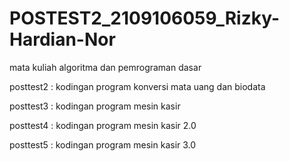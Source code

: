 # POSTEST2_2109106059_Rizky-Hardian-Nor
mata kuliah algoritma dan pemrograman dasar

posttest2 : kodingan program konversi mata uang dan biodata

posttest3 : kodingan program mesin kasir

posttest4 : kodingan program mesin kasir 2.0

posttest5 : kodingan program mesin kasir 3.0


